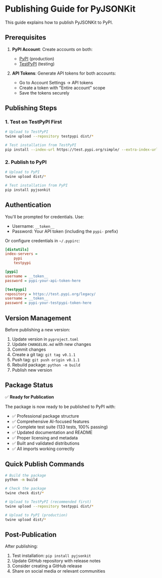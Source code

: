# Publishing Guide for PyJSONKit

This guide explains how to publish PyJSONKit to PyPI.

## Prerequisites

1. **PyPI Account**: Create accounts on both:
   - [PyPI](https://pypi.org/account/register/) (production)
   - [TestPyPI](https://test.pypi.org/account/register/) (testing)

2. **API Tokens**: Generate API tokens for both accounts:
   - Go to Account Settings → API tokens
   - Create a token with "Entire account" scope
   - Save the tokens securely

## Publishing Steps

### 1. Test on TestPyPI First

```bash
# Upload to TestPyPI
twine upload --repository testpypi dist/*

# Test installation from TestPyPI
pip install --index-url https://test.pypi.org/simple/ --extra-index-url https://pypi.org/simple/ pyjsonkit
```

### 2. Publish to PyPI

```bash
# Upload to PyPI
twine upload dist/*

# Test installation from PyPI
pip install pyjsonkit
```

## Authentication

You'll be prompted for credentials. Use:
- Username: `__token__`
- Password: Your API token (including the `pypi-` prefix)

Or configure credentials in `~/.pypirc`:

```ini
[distutils]
index-servers =
    pypi
    testpypi

[pypi]
username = __token__
password = pypi-your-api-token-here

[testpypi]
repository = https://test.pypi.org/legacy/
username = __token__
password = pypi-your-testpypi-token-here
```

## Version Management

Before publishing a new version:

1. Update version in `pyproject.toml`
2. Update `CHANGELOG.md` with new changes
3. Commit changes
4. Create a git tag: `git tag v0.1.1`
5. Push tag: `git push origin v0.1.1`
6. Rebuild package: `python -m build`
7. Publish new version

## Package Status

✅ **Ready for Publication**

The package is now ready to be published to PyPI with:
- ✅ Professional package structure
- ✅ Comprehensive AI-focused features
- ✅ Complete test suite (133 tests, 100% passing)
- ✅ Updated documentation and README
- ✅ Proper licensing and metadata
- ✅ Built and validated distributions
- ✅ All imports working correctly

## Quick Publish Commands

```bash
# Build the package
python -m build

# Check the package
twine check dist/*

# Upload to TestPyPI (recommended first)
twine upload --repository testpypi dist/*

# Upload to PyPI (production)
twine upload dist/*
```

## Post-Publication

After publishing:
1. Test installation: `pip install pyjsonkit`
2. Update GitHub repository with release notes
3. Consider creating a GitHub release
4. Share on social media or relevant communities
